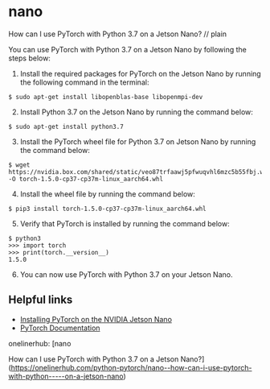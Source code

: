# nano

How can I use PyTorch with Python 3.7 on a Jetson Nano?
// plain

You can use PyTorch with Python 3.7 on a Jetson Nano by following the steps below:

1. Install the required packages for PyTorch on the Jetson Nano by running the following command in the terminal:
```
$ sudo apt-get install libopenblas-base libopenmpi-dev
```

2. Install Python 3.7 on the Jetson Nano by running the command below:
```
$ sudo apt-get install python3.7
```

3. Install the PyTorch wheel file for Python 3.7 on Jetson Nano by running the command below:
```
$ wget https://nvidia.box.com/shared/static/veo87trfaawj5pfwuqvhl6mzc5b55fbj.whl -O torch-1.5.0-cp37-cp37m-linux_aarch64.whl
```

4. Install the wheel file by running the command below:
```
$ pip3 install torch-1.5.0-cp37-cp37m-linux_aarch64.whl
```

5. Verify that PyTorch is installed by running the command below:
```
$ python3
>>> import torch
>>> print(torch.__version__)
1.5.0
```

6. You can now use PyTorch with Python 3.7 on your Jetson Nano.

## Helpful links
- [Installing PyTorch on the NVIDIA Jetson Nano](https://pytorch.org/get-started/locally/#installing-pytorch-on-the-nvidia-jetson-nano)
- [PyTorch Documentation](https://pytorch.org/docs/stable/index.html)

onelinerhub: [nano

How can I use PyTorch with Python 3.7 on a Jetson Nano?](https://onelinerhub.com/python-pytorch/nano--how-can-i-use-pytorch-with-python-----on-a-jetson-nano)